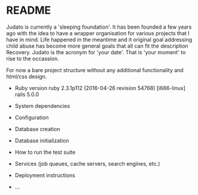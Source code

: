 # README

Judato is currently a 'sleeping foundation'. It has been founded a few years ago
with the idea to have a wrapper organisation for various projects that I have
in mind. Life happened in the meantime and it original goal addressing child abuse
has become more general goals that all can fit the description Recovery.
Judato is the acronym for 'your date'. That is 'your moment' to rise to the occassion.


For now a bare project structure without any additional functionality and html/css design.

* Ruby version
ruby 2.3.1p112 (2016-04-26 revision 54768) [i686-linux]
rails 5.0.0

* System dependencies

* Configuration

* Database creation

* Database initialization

* How to run the test suite

* Services (job queues, cache servers, search engines, etc.)

* Deployment instructions

* ...
